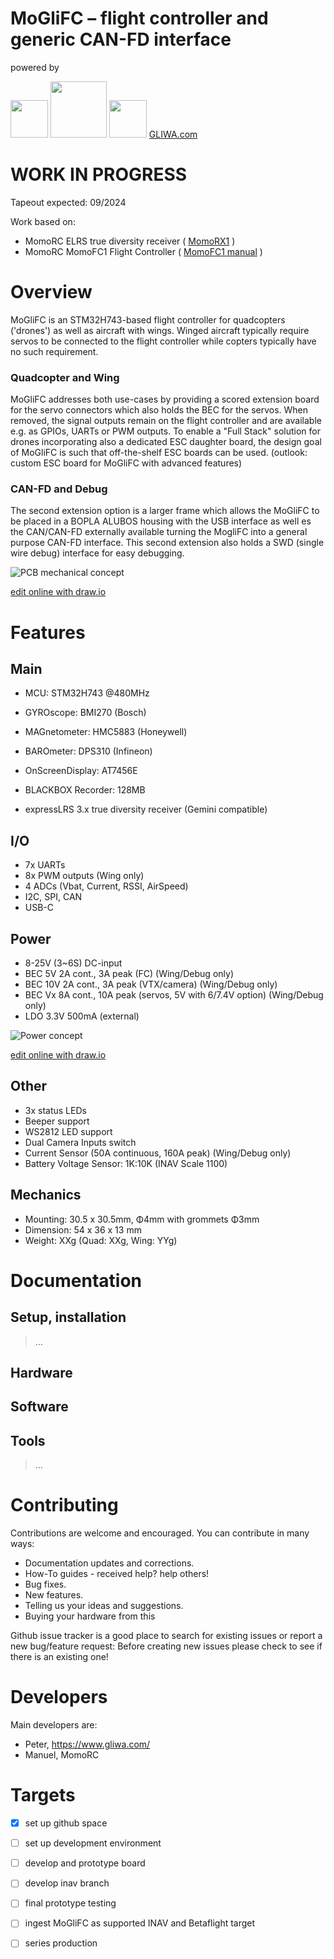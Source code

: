 # MoGliFC – flight controller and generic CAN-FD interface
powered by

<img src="/documentation/images/MOMORC-logo.jfif" width="60"> <img src="/documentation/images/gliwa-logo.svg" width="90"> <img src="/documentation/images/t1_timing.svg" width="60">
[GLIWA.com](https://gliwa.com)

# WORK IN PROGRESS
Tapeout expected: 09/2024

Work based on:
* MomoRC ELRS true diversity receiver ( [MomoRX1](documentation/221022_MomoRC_MOMORX_manual_v1.0.pdf) ) 
* MomoRC MomoFC1 Flight Controller ( [MomoFC1 manual](documentation/2022_MomoFC1_manual.pdf) )

# Overview
MoGliFC is an STM32H743-based flight controller for quadcopters ('drones') as well as aircraft with wings.
Winged aircraft typically require servos to be connected to the flight controller while copters
typically have no such requirement. 

### Quadcopter and Wing
MoGliFC addresses both use-cases by providing a scored extension board for the servo connectors which 
also holds the BEC for the servos. When removed, the signal outputs remain on the flight controller and 
are available e.g. as GPIOs, UARTs or PWM outputs.
To enable a "Full Stack" solution for drones incorporating also a dedicated ESC daughter board, the design 
goal of MoGliFC is such that off-the-shelf ESC boards can be used. (outlook: custom ESC board for MoGliFC with advanced features)    

### CAN-FD and Debug
The second extension option is a larger frame which allows the MoGliFC to be placed in a BOPLA ALUBOS housing
with the USB interface as well es the CAN/CAN-FD externally available turning the MogliFC into a general
purpose CAN-FD interface. This second extension also holds a SWD (single wire debug) interface for easy debugging.


![PCB mechanical concept](documentation/images/doc_MoGliFC_PCB_concept.svg "PCB Mechanical Concept")

[edit online with draw.io](https://app.diagrams.net/#HMomoRC-tech%2FMoGliFC%2Fmain%2Fdocumentation%2Fimages%2Fdoc_MoGliFC_PCB_concept.svg)



# Features
## Main
* MCU: STM32H743 @480MHz
* GYROscope: BMI270 (Bosch)
* MAGnetometer: HMC5883 (Honeywell)
* BAROmeter: DPS310 (Infineon) 
* OnScreenDisplay: AT7456E
* BLACKBOX Recorder: 128MB

* expressLRS 3.x true diversity receiver (Gemini compatible)

## I/O
* 7x UARTs
* 8x PWM outputs (Wing only)
* 4 ADCs (Vbat, Current, RSSI, AirSpeed)
* I2C, SPI, CAN
* USB-C
   
## Power 
* 8-25V (3~6S) DC-input
* BEC 5V 2A cont., 3A peak (FC) (Wing/Debug only)
* BEC 10V 2A cont., 3A peak (VTX/camera) (Wing/Debug only)
* BEC Vx 8A cont., 10A peak (servos, 5V with 6/7.4V option) (Wing/Debug only)  
* LDO 3.3V 500mA (external)   


![Power concept](documentation/images/doc_MoGliFC_power_concept.svg "Power Concept")

[edit online with draw.io](https://app.diagrams.net/#HMomoRC-tech%2FMoGliFC%2Fmain%2Fdocumentation%2Fimages%2Fdoc_MoGliFC_power_concept.svg)



<!-- + mermaid live editor: https://mermaid.live/ + -->
<!-- + https://jojozhuang.github.io/tutorial/mermaid-cheat-sheet/ + -->

## Other
* 3x status LEDs
* Beeper support
* WS2812 LED support
* Dual Camera Inputs switch
* Current Sensor (50A continuous, 160A peak) (Wing/Debug only)
* Battery Voltage Sensor: 1K:10K (INAV Scale 1100)

## Mechanics
* Mounting: 30.5 x 30.5mm, Φ4mm with grommets Φ3mm
* Dimension: 54 x 36 x 13 mm
* Weight: XXg (Quad: XXg, Wing: YYg) 


# Documentation
## Setup, installation
> ...

## Hardware

## Software

## Tools
> ...

# Contributing
Contributions are welcome and encouraged.  You can contribute in many ways:

* Documentation updates and corrections.
* How-To guides - received help?  help others!
* Bug fixes.
* New features.
* Telling us your ideas and suggestions.
* Buying your hardware from this <TBD>

Github issue tracker is a good place to search for existing issues or report a new bug/feature request:
Before creating new issues please check to see if there is an existing one!

# Developers

Main developers are:
* Peter, https://www.gliwa.com/
* Manuel, MomoRC

# Targets
- [x] set up github space
- [ ] set up development environment
- [ ] develop and prototype board
- [ ] develop inav branch
- [ ] final prototype testing
- [ ] ingest MoGliFC as supported INAV and Betaflight target
- [ ] series production

